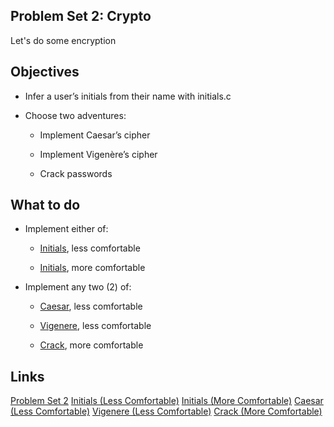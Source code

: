 ## Problem Set 2: Crypto

Let's do some encryption

## Objectives

+ Infer a user’s initials from their name with initials.c

+ Choose two adventures:

    + Implement Caesar’s cipher

    + Implement Vigenère’s cipher

    + Crack passwords

## What to do

+ Implement either of:

	+ [Initials][Initials-less], less comfortable

    + [Initials][Initials-more], more comfortable

+ Implement any two (2) of:

    + [Caesar][Caesar], less comfortable

    + [Vigenere][Vigenere], less comfortable

    + [Crack][Crack], more comfortable

## Links

[Problem Set 2](http://docs.cs50.net/2017/x/psets/2/pset2.html)
[Initials (Less Comfortable)][Initials-less]
[Initials (More Comfortable)][Initials-more]
[Caesar (Less Comfortable)][Caesar]
[Vigenere (Less Comfortable)][Vigenere]
[Crack (More Comfortable)][Crack]


[Initials-less]: http://docs.cs50.net/problems/initials/less/initials.html "Initials.c specifications"

[Initials-more]: http://docs.cs50.net/problems/initials/more/initials.html "Initials.c specifications"

[Caesar]: http://docs.cs50.net/problems/caesar/caesar.html "Caesar.c specifications"

[Vigenere]: http://docs.cs50.net/problems/vigenere/vigenere.html "Vigenere.c specifications"

[Crack]: http://docs.cs50.net/problems/crack/crack.html "Crack.c specifications"
